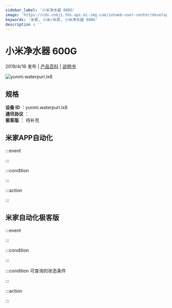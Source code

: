 ```yaml
---
sidebar_label: '小米净水器 600G'
image: 'https://cdn.cnbj1.fds.api.mi-img.com/iotweb-user-center/developer_1679069105902koIUQzP2.png?GalaxyAccessKeyId=AKVGLQWBOVIRQ3XLEW&Expires=9223372036854775807&Signature=g0zjYTP0+o5tRvQVXahROUtvHYc='
keywords: '米家, 小米/米家, 小米净水器 600G'
description : ''
---
```

# 小米净水器 600G

2019/4/16 发布 | [产品百科](https://home.mi.com/webapp/content/baike/product/index.html?model=yunmi.waterpuri.lx8/) | [说明书](https://home.mi.com/views/introduction.html?model=yunmi.waterpuri.lx8&region=cn)

![yunmi.waterpuri.lx8](https://cdn.cnbj1.fds.api.mi-img.com/iotweb-user-center/developer_1679069105902koIUQzP2.png?GalaxyAccessKeyId=AKVGLQWBOVIRQ3XLEW&Expires=9223372036854775807&Signature=g0zjYTP0+o5tRvQVXahROUtvHYc=)

## 规格  
> 
**设备 ID** ：yunmi.waterpuri.lx8  
**通讯协议** ：  
**极客版**  ： 待补充 


## 米家APP自动化  

:::event  

:::

:::condition  

:::

:::action   

:::

## 米家自动化极客版  

:::event  

:::

:::condition  

:::

:::condition 可查询的状态条件  

:::

:::action  

:::

        
